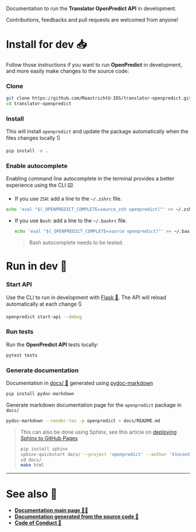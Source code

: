Documentation to run the **Translator OpenPredict API** in development.

Contributions, feedbacks and pull requests are welcomed from anyone!

# Install for dev 📥

Follow those instructions if you want to run **OpenPredict** in development, and more easily make changes to the source code:

### Clone

```bash
git clone https://github.com/MaastrichtU-IDS/translator-openpredict.git
cd translator-openpredict
```

### Install

This will install `openpredict` and update the package automatically when the files changes locally 🔃

```bash
pip install -e .
```

### Enable autocomplete

Enabling command line autocomplete in the terminal provides a better experience using the CLI ⌨️ 

* If you use `ZSH`: add a line to the `~/.zshrc` file.

```bash
echo 'eval "$(_OPENPREDICT_COMPLETE=source_zsh openpredict)"' >> ~/.zshrc
```

* If you use `Bash`: add a line to the `~/.bashrc` file. 

  ```bash
  echo 'eval "$(_OPENPREDICT_COMPLETE=source openpredict)"' >> ~/.bashrc
  ```

  > Bash autocomplete needs to be tested.

# Run in dev 🚧

### Start API

Use the CLI to run in development with [Flask 🧪](https://flask.palletsprojects.com/en/1.1.x/). The API will reload automatically at each change 🔃

```bash
openpredict start-api --debug
```

### Run tests

Run the **OpenPredict API** tests locally:

```bash
pytest tests
```

### Generate documentation

Documentation in [docs/ 📖](docs/)  generated using [pydoc-markdown](https://pydoc-markdown.readthedocs.io/en/latest/)

```bash
pip install pydoc-markdown
```

Generate markdown documentation page for the `openpredict` package in `docs/`

```bash
pydoc-markdown --render-toc -p openpredict > docs/README.md
```

> This can also be done using Sphinx, see this article on [deploying Sphinx to GitHub Pages](https://circleci.com/blog/deploying-documentation-to-github-pages-with-continuous-integration/)
>
> ```bash
> pip install sphinx
> sphinx-quickstart docs/ --project 'openpredict' --author 'Vincent Emonet'
> cd docs/
> make html
> ```

---

# See also 👀

* **[Documentation main page 🔮🐍](https://maastrichtu-ids.github.io/translator-openpredict)**
* **[Documentation generated from the source code 📖](https://maastrichtu-ids.github.io/translator-openpredict/docs)**
* **[Code of Conduct 🤼](https://github.com/MaastrichtU-IDS/translator-openpredict/blob/master/CODE_OF_CONDUCT.md)**